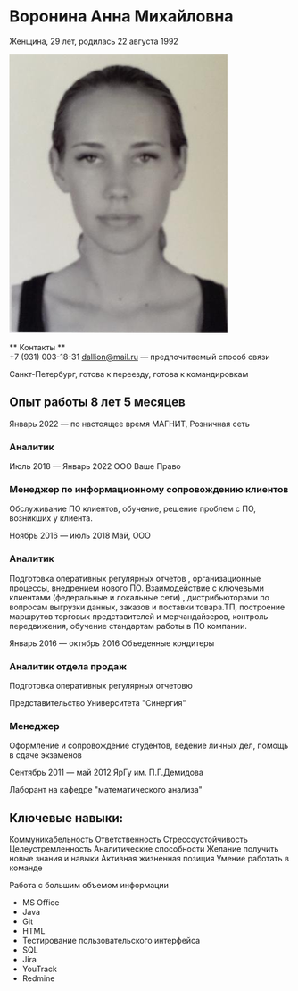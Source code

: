 # Воронина Анна Михайловна
Женщина, 29 лет, родилась 22 августа 1992


![FOTO](https://github.com/AnnVoronina/Resume/blob/main/img/442666895.jpeg)


** Контакты **                           
 +7 (931) 003-18-31
dallion@mail.ru — предпочитаемый способ связи

Санкт-Петербург, готова к переезду,  готова к командировкам

## Опыт работы 8 лет 5 месяцев

Январь 2022 — по настоящее время
МАГНИТ, Розничная сеть
### Аналитик

Июль 2018 — Январь 2022
ООО Ваше Право

### Менеджер по информационному сопровождению клиентов
Обслуживание ПО клиентов, обучение, решение проблем с ПО, возникших у клиента.

Ноябрь 2016 — июль 2018
Май, ООО

### Аналитик
Подготовка  оперативных регулярных отчетов , организационные процессы, внедрением нового ПО. Взаимодействие с ключевыми клиентами (федеральные и локальные сети) , дистрибьюторами по вопросам выгрузки данных, заказов и поставки товара.ТП, построение маршрутов торговых представителей и мерчандайзеров, контроль передвижения, обучение стандартам работы в ПО компании. 

Январь 2016 — октябрь 2016
Объеденные кондитеры

### Аналитик отдела продаж
Подготовка  оперативных регулярных отчетовю 

Представительство Университета "Синергия"

### Менеджер
Оформление и сопровождение студентов, ведение личных дел, помощь в сдаче экзаменов 

Сентябрь 2011 — май 2012
ЯрГу им. П.Г.Демидова

Лаборант на кафедре "математического анализа"

## Ключевые навыки:

Коммуникабельность     Ответственность     Стрессоустойчивость     Целеустремленность
Аналитические способности     Желание получить новые знания и навыки
Активная жизненная позиция     Умение работать в команде

Работа с большим объемом информации

* MS Office    
* Java     
* Git
* HTML
* Тестирование пользовательского интерфейса     
* SQL     
* Jira    
* YouTrack     
* Redmine
